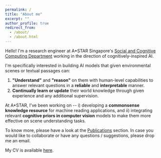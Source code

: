 ```yaml
---
permalink: /
title: "About me"
excerpt: ""
author_profile: true
redirect_from: 
  - /about/
  - /about.html
---
```


Hello! I'm a research engineer at A*STAR Singapore's [Social and Cognitive Computing Department](https://www.a-star.edu.sg/ihpc/ihpc-research-capabilities/social-cognitive-computing) working in the direction of cognitively-inspired AI. 

I'm specifically interested in building AI models that given environmental scenes or textual passages can:
1. **"Understand"** and **"reason"** on them with human-level capabilities to answer relevant questions in a **reliable** and **interpretable** manner.
2. **Continually learn or update** their world knowledge through given experience and any additional supervision. 

At A*STAR, I've been working on -- i) developing a **commonsense knowledge resource** for machine reading applications, and ii) integrating relevant **cognitive priors in computer vision** models to make them more effective on scene understanding tasks. 
	
To know more, please have a look at the [Publications](/publications/) section. In case you would like to collaborate or have any questions / suggestions, please drop me an email.

My CV is available [here](/cv/).